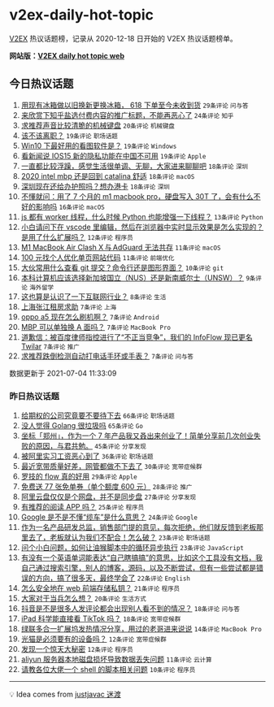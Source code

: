 # v2ex-daily-hot-topic

[V2EX](https://www.v2ex.com/) 热议话题榜，记录从 2020-12-18 日开始的 V2EX 热议话题榜单。

**网站版：[V2EX daily hot topic web](https://boojack.github.io/v2ex-daily-hot-topic-web/)**

## 今日热议话题

<!-- TODAY BEGIN -->

1. [用现有冰箱做以旧换新更换冰箱， 618 下单至今未收到货](https://www.v2ex.com/t/787399) `29条评论` `问与答`
1. [来欣赏下知乎盐选付费内容的推广标题，不能再恶心了](https://www.v2ex.com/t/787416) `24条评论` `知乎`
1. [求推荐声音比较清脆的机械键盘](https://www.v2ex.com/t/787400) `20条评论` `机械键盘`
1. [该不该离职？](https://www.v2ex.com/t/787457) `19条评论` `职场话题`
1. [Win10 下最好用的看图软件是？](https://www.v2ex.com/t/787453) `19条评论` `Windows`
1. [看新闻说 IOS15 新的隐私功能在中国不可用](https://www.v2ex.com/t/787429) `19条评论` `Apple`
1. [一直都比较浮躁，感觉生活很单调、无聊，大家进来聊聊吧](https://www.v2ex.com/t/787428) `18条评论` `深圳`
1. [2020 intel mbp 还是回到 catalina 舒适](https://www.v2ex.com/t/787412) `18条评论` `macOS`
1. [深圳现在还给办护照吗？想办港卡](https://www.v2ex.com/t/787401) `18条评论` `深圳`
1. [不懂就问：用了 7 个月的 m1 macbook pro，硬盘写入 30T 了，会有什么不好的影响吗](https://www.v2ex.com/t/787430) `16条评论` `macOS`
1. [js 都有 worker 线程，什么时候 Python 也能增强一下线程？](https://www.v2ex.com/t/787433) `13条评论` `Python`
1. [小白请问下在 vscode 里编辑，然后在浏览器中实时显示效果是怎么实现的？是用了什么扩展吗？](https://www.v2ex.com/t/787426) `12条评论` `程序员`
1. [M1 MacBook Air Clash X 与 AdGuard 无法共存](https://www.v2ex.com/t/787455) `11条评论` `macOS`
1. [100 元找个人优化单页网站代码](https://www.v2ex.com/t/787431) `11条评论` `前端优化`
1. [大伙常用什么查看 git 提交？命令行还是图形界面？](https://www.v2ex.com/t/787434) `10条评论` `git`
1. [本科计算机应该选择新加坡国立（NUS）还是新南威尔士（UNSW）？](https://www.v2ex.com/t/787402) `9条评论` `海外留学`
1. [这也算是认识了一下互联网行业？](https://www.v2ex.com/t/787452) `8条评论` `生活`
1. [上海张江租房求助](https://www.v2ex.com/t/787462) `7条评论` `上海`
1. [oppo a5 现在怎么刷机啊？](https://www.v2ex.com/t/787458) `7条评论` `Android`
1. [MBP 可以单独换 A 面吗？](https://www.v2ex.com/t/787424) `7条评论` `MacBook Pro`
1. [道歉信：被百度律师指控进行了“不正当竞争”，我们的 InfoFlow 现已更名 Twilar](https://www.v2ex.com/t/787405) `7条评论` `推广`
1. [求推荐跌倒检测自动打电话手环或手表？](https://www.v2ex.com/t/787404) `7条评论` `问与答`

数据更新于 2021-07-04 11:33:09

<!-- TODAY END -->

### 昨日热议话题

<!-- YESTERDAY BEGIN -->

1. [给期权的公司究竟要不要待下去](https://www.v2ex.com/t/787259) `66条评论` `职场话题`
1. [没人觉得 Golang 很垃圾吗](https://www.v2ex.com/t/787343) `65条评论` `Go`
1. [坐标「郑州」，作为一个 7 年产品我又叒出来创业了！简单分享前几次创业失败的原因，与君共勉。](https://www.v2ex.com/t/787263) `45条评论` `分享发现`
1. [被阿里实习工资恶心到了](https://www.v2ex.com/t/787351) `36条评论` `职场话题`
1. [最近宽带质量好差，网管都做不下去了](https://www.v2ex.com/t/787299) `30条评论` `宽带症候群`
1. [罗技的 flow 真的好用](https://www.v2ex.com/t/787272) `29条评论` `Apple`
1. [免费送 77 张免单券（单个额度 600 元）](https://www.v2ex.com/t/787329) `28条评论` `推广`
1. [阿里云盘仅仅是个网盘，并不是同步盘](https://www.v2ex.com/t/787258) `27条评论` `分享发现`
1. [有推荐的阅读 APP 吗？](https://www.v2ex.com/t/787310) `25条评论` `程序员`
1. [Google 是不是不懂“缆车”是什么意思？](https://www.v2ex.com/t/787270) `24条评论` `Google`
1. [作为一名产品研发总监，销售部门提的意见，每次拒绝，他们就反馈到老板那里去了，老板就认为我们不配合！怎么破？](https://www.v2ex.com/t/787251) `23条评论` `职场话题`
1. [问个小白问题，如何让油猴脚本中的循环异步执行](https://www.v2ex.com/t/787256) `23条评论` `JavaScript`
1. [有没有一个英语单词能表达“自己瞎搞搞”的意思，比如这个工具没有文档，我自己通过搜索引擎，别人的博客，源码，以及不断尝试，但有一些尝试都是错误的方向，搞了很多天，最终学会了](https://www.v2ex.com/t/787357) `22条评论` `English`
1. [怎么安全地在 web 前端存储私钥？](https://www.v2ex.com/t/787379) `21条评论` `程序员`
1. [大家对于当兵怎么想？](https://www.v2ex.com/t/787278) `20条评论` `生活方式`
1. [抖音是不是很多人发评论都会出现别人看不到的情况？](https://www.v2ex.com/t/787325) `18条评论` `问与答`
1. [iPad 科学能直接看 TikTok 吗？](https://www.v2ex.com/t/787254) `18条评论` `宽带症候群`
1. [绿联多合一扩展坞发热情况分享，用过的老哥进来说说](https://www.v2ex.com/t/787332) `14条评论` `MacBook Pro`
1. [光猫是必须要有的设备吗？](https://www.v2ex.com/t/787335) `12条评论` `宽带症候群`
1. [发现一个惊天大秘密](https://www.v2ex.com/t/787252) `12条评论` `程序员`
1. [aliyun 服务器本地磁盘损坏导致数据丢失问题](https://www.v2ex.com/t/787328) `11条评论` `云计算`
1. [请教各位大佬一个 shell 的脚本相关问题](https://www.v2ex.com/t/787389) `10条评论` `程序员`

<!-- YESTERDAY END -->

---

💡 Idea comes from [justjavac 迷渡](https://github.com/justjavac/)

